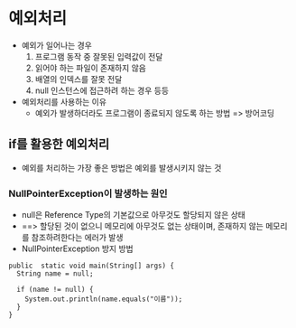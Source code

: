 # 예외처리
- 예외가 일어나는 경우
  1. 프로그램 동작 중 잘못된 입력값이 전달
  2. 읽어야 하는 파일이 존재하지 않음
  3. 배열의 인덱스를 잘못 전달
  4. null 인스턴스에 접근하려 하는 경우 등등
- 예외처리를 사용하는 이유
  - 예외가 발생하더라도 프로그램이 종료되지 않도록 하는 방법 => 방어코딩
## if를 활용한 예외처리
- 예외를 처리하는 가장 좋은 방법은 예외를 발생시키지 않는 것
### NullPointerException이 발생하는 원인
- null은 Reference Type의 기본값으로 아무것도 할당되지 않은 상태
- ==> 할당된 것이 없으니 메모리에 아무것도 없는 상태이며, 존재하지 않는 메모리를 참조하려한다는 에러가 발생
- NullPointerException 방지 방법
```
public  static void main(String[] args) {
  String name = null;

  if (name != null) {
    System.out.println(name.equals("이름"));
  }
}
```
